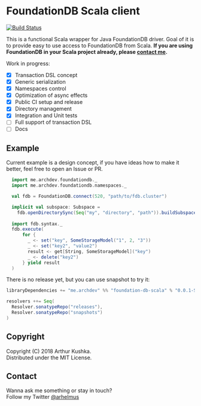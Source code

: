 FoundationDB Scala client
=========================
[![Build Status](https://travis-ci.com/ArchDev/foundationdb-scala-client.svg?branch=master)](https://travis-ci.com/ArchDev/foundationdb-scala-client)

This is a functional Scala wrapper for Java FoundationDB driver.
Goal of it is to provide easy to use access to FoundationDB from Scala.
**If you are using FoundationDB in your Scala project already, please [contact me](https://archdev.me).**   

Work in progress:
- [x] Transaction DSL concept
- [x] Generic serialization
- [x] Namespaces control
- [x] Optimization of async effects
- [x] Public CI setup and release
- [x] Directory management
- [x] Integration and Unit tests
- [ ] Full support of transaction DSL
- [ ] Docs 

## Example
Current example is a design concept, if you have ideas how to make it better, feel free to open an Issue or PR.
```scala
  import me.archdev.foundationdb._
  import me.archdev.foundationdb.namespaces._

  val fdb = FoundationDB.connect(520, "path/to/fdb.cluster")

  implicit val subspace: Subspace =
    fdb.openDirectorySync(Seq("my", "directory", "path")).buildSubspace("test_subspace")
    
  import fdb.syntax._
  fdb.execute(
      for {
        _ <- set("key", SomeStorageModel("1", 2, "3"))
        _ <- set("key2", "value2")
        result <- get[String, SomeStorageModel]("key")
        _ <- delete("key2")
      } yield result
  )
```

There is no release yet, but you can use snapshot to try it:
```scala
libraryDependencies += "me.archdev" %% "foundation-db-scala" % "0.0.1-SNAPSHOT"

resolvers ++= Seq(
  Resolver.sonatypeRepo("releases"),
  Resolver.sonatypeRepo("snapshots")
)
```

## Copyright
Copyright (C) 2018 Arthur Kushka.  
Distributed under the MIT License.

## Contact
Wanna ask me something or stay in touch?   
Follow my Twitter [@arhelmus](https://twitter.com/Arhelmus)
